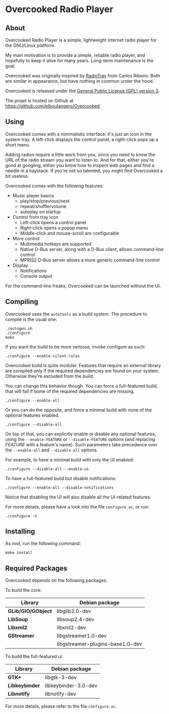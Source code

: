 Overcooked Radio Player
=======================



About
-----

Overcooked Radio Player is a simple, lightweight internet radio player for the
GNU/Linux platform.

My main motivation is to provide a simple, reliable radio player, and hopefully
to keep it alive for many years. Long-term maintenance is the goal.

Overcooked was originally inspired by [RadioTray](http://radiotray.sourceforge.net/)
from Carlos Ribeiro. Both are similar in appearance, but have nothing in common
under the hood.

Overcooked is released under the [General Public License (GPL) version 3](LICENSE).

The projet is hosted on Github at <https://github.com/elboulangero/Overcooked>.



Using
-----

Overcooked comes with a minimalistic interface: it's just an icon in the system tray.
A left-click displays the control panel, a right-click pops up a short menu.

Adding radios require a little work from you, since you need to know the URL of
the radio stream you want to listen to. And for that, either you're good at 
googling, either you know how to inspect web pages and find a needle in a
haystack. If you're not so talented, you might find Overcooked a bit useless.

Overcooked comes with the following features:
- Music player basics
  - play/stop/previous/next
  - repeat/shuffle/volume
  - autoplay on startup
- Control from tray icon
  - Left-click opens a control panel
  - Right-click opens a popup menu
  - Middle-click and mouse-scroll are configurable
- More control
  - Multimedia hotkeys are supported
  - Native D-Bus server, along with a D-Bus client, allows command-line control
  - MPRIS2 D-Bus server allows a more generic command-line control
- Display
  - Notifications
  - Console output

For the command-line freaks, Overcooked can be launched without the UI.



Compiling
---------

Overcooked uses the `autotools` as a build system.
The procedure to compile is the usual one:

	./autogen.sh
	./configure
	make

If you want the build to be more verbose, invoke configure as such:

	./configure --enable-silent-rules

Overcooked build is quite modular. Features that require an external library
are compiled only if the required dependencies are found on your system.
Otherwise they're excluded from the build.

You can change this behavior though. You can force a full-featured build, that
will fail if some of the required dependencies are missing.

	./configure --enable-all

Or you can do the opposite, and force a minimal build with none of the optional
features enabled.

	./configure --disable-all

On top of that, you can explicitly enable or disable any optional features,
using the `--enable-FEATURE` or `--disable-FEATURE` options (and replacing
*FEATURE* with a feature's name). Such parameters take precedence over the
`--enable-all` and `--disable-all` options.

For example, to have a minimal build with only the UI enabled:

	./configure --disable-all --enable-ui

To have a full-featured build but disable notifications:

	./configure --enable-all --disable-notifications

Notice that disabling the UI will also disable all the UI-related features.

For more details, please have a look into the file `configure.ac`, or run:

	./configure -h



Installing
----------

As root, run the following command:

	make install



Required Packages
-----------------

Overcooked depends on the following packages.

To build the core:

|       Library         |         Debian package           |
| --------------------- | -------------------------------- |
| __GLib/GIO/GObject__	| libglib2.0-dev                   |
| __LibSoup__		| libsoup2.4-dev                   |
| __Libxml2__		| libxml2-dev                      |
| __GStreamer__		| libgstreamer1.0-dev              |
|			| libgstreamer-plugins-base1.0-dev |            

To build the full-featured ui:

|       Library         |    Debian package    |
| --------------------- | -------------------- |
| __GTK+__		| libgtk-3-dev         |
| __Libkeybinder__	| libkeybinder-3.0-dev |
| __Libnotify__		| libnotify-dev        |

For more details, please refer to the file `configure.ac`.

